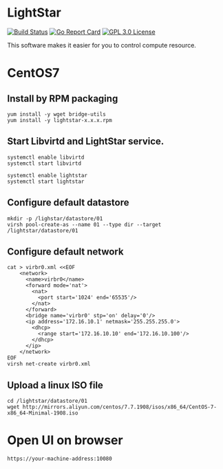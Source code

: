 # LightStar
[![Build Status](https://travis-ci.org/danieldin95/lightstar.svg?branch=master)](https://travis-ci.org/danieldin95/lightstar)
[![Go Report Card](https://goreportcard.com/badge/github.com/danieldin95/lightstar)](https://goreportcard.com/report/danieldin95/lightstar)
[![GPL 3.0 License](https://img.shields.io/badge/License-GPL%203.0-blue.svg)](LICENSE)

This software makes it easier for you to control compute resource.

# CentOS7

## Install by RPM packaging

    yum install -y wget bridge-utils
    yum install -y lightstar-x.x.x.rpm

## Start Libvirtd and LightStar service.

    systemctl enable libvirtd
    systemctl start libvirtd
    
    systemctl enable lightstar
    systemctl start lightstar
    
## Configure default datastore

    mkdir -p /lighstar/datastore/01
    virsh pool-create-as --name 01 --type dir --target /lightstar/datastore/01
    
## Configure default network

    cat > virbr0.xml <<EOF
        <network>
          <name>virbr0</name>
          <forward mode='nat'>
            <nat>
              <port start='1024' end='65535'/>
            </nat>
          </forward>
          <bridge name='virbr0' stp='on' delay='0'/>
          <ip address='172.16.10.1' netmask='255.255.255.0'>
            <dhcp>
              <range start='172.16.10.10' end='172.16.10.100'/>
            </dhcp>
          </ip>
        </network>
    EOF
    virsh net-create virbr0.xml

## Upload a linux ISO file

    cd /lightstar/datastore/01
    wget http://mirrors.aliyun.com/centos/7.7.1908/isos/x86_64/CentOS-7-x86_64-Minimal-1908.iso
    
# Open UI on browser

    https://your-machine-address:10080
    
    
